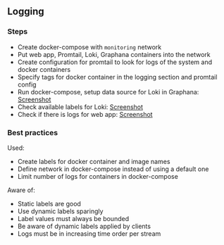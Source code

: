 ## Logging
### Steps
- Create docker-compose with `monitoring` network
- Put web app, Promtail, Loki, Graphana containers into the network
- Create configuration for promtail to look for logs of the system and docker containers
- Specify tags for docker container in the logging section and promtail config
- Run docker-compose, setup data source for Loki in Graphana: [Screenshot](screenshots/loki_data_source.png)
- Check available labels for Loki: [Screenshot](screenshots/loki_containers_logs.png)
- Check if there is logs for web app: [Screenshot](screenshots/loki_web_logs.png)

### Best practices
Used: 
- Create labels for docker container and image names
- Define network in docker-compose instead of using a default one
- Limit number of logs for containers in docker-compose 

Aware of:
- Static labels are good
- Use dynamic labels sparingly
- Label values must always be bounded
- Be aware of dynamic labels applied by clients
- Logs must be in increasing time order per stream